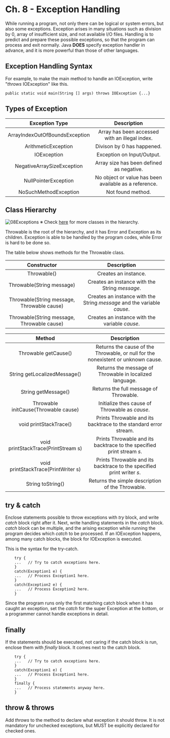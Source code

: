 # Ch. 8 - Exception Handling
While running a program, not only there can be logical or system errors, but also some exceptions.
Exception arises in many situations such as division by 0, array of insufficient size, and not available I/O files.
Handling is to predict and prepare these possible exceptions, so that the program can process and exit normally.
Java **DOES** specify exception handler in advance, and it is more powerful than those of other languages.

## Exception Handling Syntax
For example, to make the main method to handle an IOException, write "*throws* IOException" like this.

    public static void main(String [] args) throws IOException {...}

## Types of Exception

| Exception Type | Description |
| :-: | :-: |
| ArrayIndexOutOfBoundsException | Array has been accessed with an illegal index. |
| ArithmeticException | Divison by 0 has happened. |
| IOException | Exception on Input/Output. |
| NegativeArraySizeException | Array size has been defined as negative. |
| NullPointerException | No object or value has been available as a reference. |
| NoSuchMethodException | Not found method. |

## Class Hierarchy
![08Exceptions](https://user-images.githubusercontent.com/48712088/147271236-075e809d-202f-4838-b411-f604102daf5e.png)
※ Check [here](https://docs.oracle.com/javase/8/docs/api/java/lang/Throwable.html) for more classes in the hierarchy.

Throwable is the root of the hierarchy, and it has Error and Exception as its children. Exception is able to be handled by the program codes, while Error is hard to be done so.

The table below shows methods for the Throwable class.

| Constructor | Description |
| :-: | :-: |
| Throwable() | Creates an instance. |
| Throwable(String message) | Creates an instance with the String *message*. |
| Throwable(String message, Throwable cause) | Creates an instance with the String *message* and the variable *cause*. |
| Throwable(String message, Throwable cause) | Creates an instance with the variable *cause*. |

| Method | Description |
| :-: | :-: |
| Throwable getCause() | Returns the cause of the Throwable, or null for the nonexistent or unknown cause. |
| String getLocalizedMessage() | Returns the message of Throwable in localized language. |
| String getMessage() | Returns the full message of Throwable. |
| Throwable initCause(Throwable cause) | Initialize thes cause of Throwable as *cause*. |
| void printStackTrace() | Prints Throwable and its backtrace to the standard error stream. |
| void printStackTrace(PrintStream s) | Prints Throwable and its backtrace to the specified print stream *s*. |
| void printStackTrace(PrintWriter s) | Prints Throwable and its backtrace to the specified print writer *s*. |
| String toString() | Returns the simple description of the Throwable. |

## try & catch
Enclose statements possible to throw exceptions with *try* block, and write *catch* block right after it.
Next, write handling statements in the *catch* block. *catch* block can be multiple, and the arising exception while running the program decides which *catch* to be processed. If an IOException happens, among many catch blocks, the block for IOException is executed.

This is the syntax for the try-catch.

        try {
        ...   // Try to catch exceptions here.
        }
        catch(Exception1 e) {
        ...   // Process Exception1 here.
        }
        catch(Exception2 e) {
        ...   // Process Exception2 here.
        }

Since the program runs only the first matching catch block when it has caught an exception, set the *catch* for the super Exception at the bottom, or a programmer cannot handle exceptions in detail.

## finally
If the statements should be executed, not caring if the catch block is run, enclose them with *finally* block. It comes next to the catch block.

        try {
        ...   // Try to catch exceptions here.
        }
        catch(Exception1 e) {
        ...   // Process Exception1 here.
        }
        finally {
        ...   // Process statements anyway here.
        }
        
## throw & throws
Add *throws* to the method to declare what exception it should throw. It is not mandatory for unchecked exceptions, but MUST be explicitly declared for checked ones.
